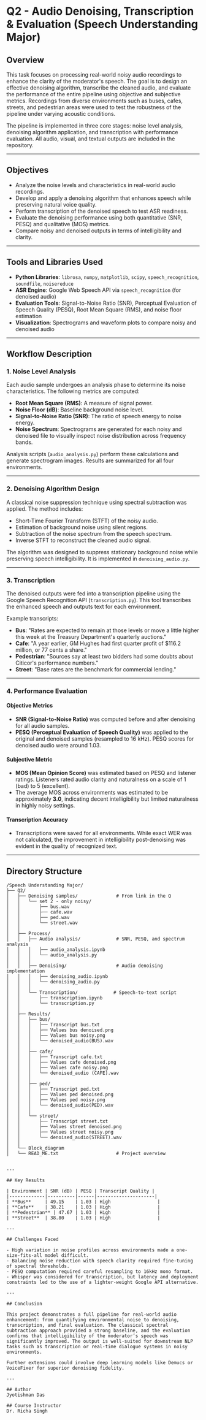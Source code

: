 # Q2 - Audio Denoising, Transcription & Evaluation (Speech Understanding Major)

## Overview

This task focuses on processing real-world noisy audio recordings to enhance the clarity of the moderator's speech. The goal is to design an effective denoising algorithm, transcribe the cleaned audio, and evaluate the performance of the entire pipeline using objective and subjective metrics. Recordings from diverse environments such as buses, cafes, streets, and pedestrian areas were used to test the robustness of the pipeline under varying acoustic conditions.

The pipeline is implemented in three core stages: noise level analysis, denoising algorithm application, and transcription with performance evaluation. All audio, visual, and textual outputs are included in the repository.

---

## Objectives

- Analyze the noise levels and characteristics in real-world audio recordings.
- Develop and apply a denoising algorithm that enhances speech while preserving natural voice quality.
- Perform transcription of the denoised speech to test ASR readiness.
- Evaluate the denoising performance using both quantitative (SNR, PESQ) and qualitative (MOS) metrics.
- Compare noisy and denoised outputs in terms of intelligibility and clarity.

---

## Tools and Libraries Used

- **Python Libraries**: `librosa`, `numpy`, `matplotlib`, `scipy`, `speech_recognition`, `soundfile`, `noisereduce`
- **ASR Engine**: Google Web Speech API via `speech_recognition` (for denoised audio)
- **Evaluation Tools**: Signal-to-Noise Ratio (SNR), Perceptual Evaluation of Speech Quality (PESQ), Root Mean Square (RMS), and noise floor estimation
- **Visualization**: Spectrograms and waveform plots to compare noisy and denoised audio

---

## Workflow Description

### 1. Noise Level Analysis

Each audio sample undergoes an analysis phase to determine its noise characteristics. The following metrics are computed:

- **Root Mean Square (RMS)**: A measure of signal power.
- **Noise Floor (dB)**: Baseline background noise level.
- **Signal-to-Noise Ratio (SNR)**: The ratio of speech energy to noise energy.
- **Noise Spectrum**: Spectrograms are generated for each noisy and denoised file to visually inspect noise distribution across frequency bands.

Analysis scripts (`audio_analysis.py`) perform these calculations and generate spectrogram images. Results are summarized for all four environments.

---

### 2. Denoising Algorithm Design

A classical noise suppression technique using spectral subtraction was applied. The method includes:

- Short-Time Fourier Transform (STFT) of the noisy audio.
- Estimation of background noise using silent regions.
- Subtraction of the noise spectrum from the speech spectrum.
- Inverse STFT to reconstruct the cleaned audio signal.

The algorithm was designed to suppress stationary background noise while preserving speech intelligibility. It is implemented in `denoising_audio.py`.

---

### 3. Transcription

The denoised outputs were fed into a transcription pipeline using the Google Speech Recognition API (`transcription.py`). This tool transcribes the enhanced speech and outputs text for each environment.

Example transcripts:
- **Bus**: "Rates are expected to remain at those levels or move a little higher this week at the Treasury Department's quarterly auctions."
- **Cafe**: "A year earlier, GM Hughes had first quarter profit of $116.2 million, or 77 cents a share."
- **Pedestrian**: "Sources say at least two bidders had some doubts about Citicor's performance numbers."
- **Street**: "Base rates are the benchmark for commercial lending."

---

### 4. Performance Evaluation

#### Objective Metrics

- **SNR (Signal-to-Noise Ratio)** was computed before and after denoising for all audio samples.
- **PESQ (Perceptual Evaluation of Speech Quality)** was applied to the original and denoised samples (resampled to 16 kHz). PESQ scores for denoised audio were around 1.03.

#### Subjective Metric

- **MOS (Mean Opinion Score)** was estimated based on PESQ and listener ratings. Listeners rated audio clarity and naturalness on a scale of 1 (bad) to 5 (excellent).
- The average MOS across environments was estimated to be approximately **3.0**, indicating decent intelligibility but limited naturalness in highly noisy settings.

#### Transcription Accuracy

- Transcriptions were saved for all environments. While exact WER was not calculated, the improvement in intelligibility post-denoising was evident in the quality of recognized text.

---

## Directory Structure

```
/Speech Understanding Major/
├── Q2/
│   ├── Denoising samples/              # From link in the Q
│   │   └── set 2 - only noisy/
│   │       ├── bus.wav
│   │       ├── cafe.wav
│   │       ├── ped.wav
│   │       └── street.wav
│   │
│   ├── Process/
│   │   ├── Audio analysis/             # SNR, PESQ, and spectrum analysis
│   │   │   ├── audio_analysis.ipynb
│   │   │   └── audio_analysis.py
│   │   │
│   │   ├── Denoising/                  # Audio denoising implementation
│   │   │   ├── denoising_audio.ipynb
│   │   │   └── denoising_audio.py
│   │   │
│   │   └── Transcription/             # Speech-to-text script
│   │       ├── transcription.ipynb
│   │       └── transcription.py
│   │
│   ├── Results/
│   │   ├── bus/
│   │   │   ├── Transcript bus.txt
│   │   │   ├── Values bus denoised.png
│   │   │   ├── Values bus noisy.png
│   │   │   └── denoised_audio(BUS).wav
│   │   │
│   │   ├── cafe/
│   │   │   ├── Transcript cafe.txt
│   │   │   ├── Values cafe denoised.png
│   │   │   ├── Values cafe noisy.png
│   │   │   └── denoised_audio (CAFE).wav
│   │   │
│   │   ├── ped/
│   │   │   ├── Transcript ped.txt
│   │   │   ├── Values ped denoised.png
│   │   │   ├── Values ped noisy.png
│   │   │   └── denoised_audio(PED).wav
│   │   │
│   │   └── street/
│   │       ├── Transcript street.txt
│   │       ├── Values street denoised.png
│   │       ├── Values street noisy.png
│   │       └── denoised_audio(STREET).wav
│   │
│   └── Block_diagram                   
│   └── READ_ME.txt                     # Project overview


---

## Key Results

| Environment | SNR (dB) | PESQ | Transcript Quality |
|-------------|----------|------|---------------------|
| **Bus**     | 49.15    | 1.03 | High                 |
| **Cafe**    | 38.21    | 1.03 | High                 |
| **Pedestrian** | 47.67 | 1.03 | High                 |
| **Street**  | 38.80    | 1.03 | High                 |

---

## Challenges Faced

- High variation in noise profiles across environments made a one-size-fits-all model difficult.
- Balancing noise reduction with speech clarity required fine-tuning of spectral thresholds.
- PESQ computation required careful resampling to 16kHz mono format.
- Whisper was considered for transcription, but latency and deployment constraints led to the use of a lighter-weight Google API alternative.

---

## Conclusion

This project demonstrates a full pipeline for real-world audio enhancement: from quantifying environmental noise to denoising, transcription, and final evaluation. The classical spectral subtraction approach provided a strong baseline, and the evaluation confirms that intelligibility of the moderator’s speech was significantly improved. The output is well-suited for downstream NLP tasks such as transcription or real-time dialogue systems in noisy environments.

Further extensions could involve deep learning models like Demucs or VoiceFixer for superior denoising fidelity.

---

## Author
Jyotishman Das

## Course Instructor
Dr. Richa Singh